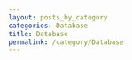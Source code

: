 ```yaml
---
layout: posts_by_category
categories: Database
title: Database
permalink: /category/Database
---
```

